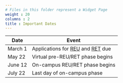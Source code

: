 ```yaml
---
# Files in this folder represent a Widget Page
weight : 20
columns : 2
title : Important Dates
---
```


| Date | Event | 
| -----| ----- |
| March 1 | Applications  for [REU](https://www.mathprograms.org/db/programs/1407) and [RET](https://www.mathprograms.org/db/programs/1408) due |
| May 22 | Virtual pre-REU/RET phase begins|
| June 12 | On-campus REU/RET phase begins |
| July 22 | Last day of on-campus phase | 
